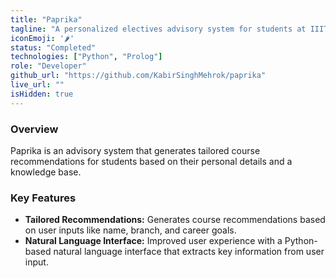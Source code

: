 ```yaml
---
title: "Paprika"
tagline: "A personalized electives advisory system for students at IIIT Delhi utilizing Prolog and Python."
iconEmoji: '🌶'
status: "Completed"
technologies: ["Python", "Prolog"] 
role: "Developer"
github_url: "https://github.com/KabirSinghMehrok/paprika" 
live_url: ""
isHidden: true
---
```


### Overview
Paprika is an advisory system that generates tailored course recommendations for students based on their personal details and a knowledge base.

### Key Features
- **Tailored Recommendations:** Generates course recommendations based on user inputs like name, branch, and career goals.
- **Natural Language Interface:** Improved user experience with a Python-based natural language interface that extracts key information from user input.